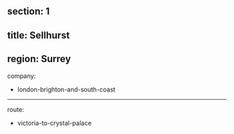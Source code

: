 section: 1
----
title: Sellhurst
----
region: Surrey
----
company:
- london-brighton-and-south-coast
----
route:
- victoria-to-crystal-palace
